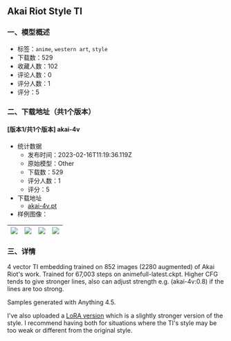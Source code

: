 ## Akai Riot Style TI
### 一、模型概述

- 标签：`anime`, `western art`, `style`
- 下载数：529
- 收藏人数：102
- 评论人数：0
- 评分人数：1
- 评分：5

### 二、下载地址（共1个版本）

#### [版本1/共1个版本] akai-4v

- 统计数据
  - 发布时间：2023-02-16T11:19:36.119Z
  - 原始模型：Other
  - 下载数：529
  - 评分人数：1
  - 评分：5
- 下载地址
  - [akai-4v.pt](https://civitai.com/api/download/models/10616)
- 样例图像：

| <img src="https://image.civitai.com/xG1nkqKTMzGDvpLrqFT7WA/8d5ad384-892f-405c-e3b6-734d6b82ad00/width=450/103082.jpeg" /> | <img src="https://image.civitai.com/xG1nkqKTMzGDvpLrqFT7WA/0a61d093-ca3f-410f-bceb-32d083c70100/width=450/103086.jpeg" /> | <img src="https://image.civitai.com/xG1nkqKTMzGDvpLrqFT7WA/81897a80-36d8-42e7-ac49-ce8f846f4a00/width=450/103085.jpeg" /> | <img src="https://image.civitai.com/xG1nkqKTMzGDvpLrqFT7WA/8cd82b0f-edc9-43e1-5586-fabfc4e7ab00/width=450/103084.jpeg" /> |
| ---- | ---- | ---- | ---- |


### 三、详情
<p>4 vector TI embedding trained on 852 images (2280 augmented) of Akai Riot's work. Trained for 67,003 steps on animefull-latest.ckpt. Higher CFG tends to give stronger lines, also can adjust strength e.g. (akai-4v:0.8) if the lines are too strong.</p><p></p><p>Samples generated with Anything 4.5.</p><p></p><p>I've also uploaded a <a target="_blank" rel="ugc" href="https://civitai.com/models/9001/akai-riot-style-lora">LoRA version</a> which is a slightly stronger version of the style. I recommend having both for situations where the TI's style may be too weak or different from the original style.</p>